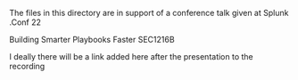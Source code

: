 The files in this directory are in support of a conference talk given at Splunk .Conf 22

Building Smarter Playbooks Faster
SEC1216B

I deally there will be a link added here after the presentation to the recording
